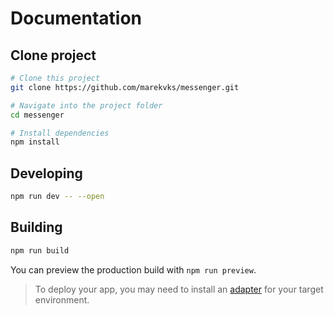 # Documentation

## Clone project

```bash
# Clone this project
git clone https://github.com/marekvks/messenger.git

# Navigate into the project folder
cd messenger

# Install dependencies
npm install
```

## Developing

```bash
npm run dev -- --open
```

## Building

```bash
npm run build
```

You can preview the production build with `npm run preview`.

> To deploy your app, you may need to install an [adapter](https://kit.svelte.dev/docs/adapters) for your target environment.
